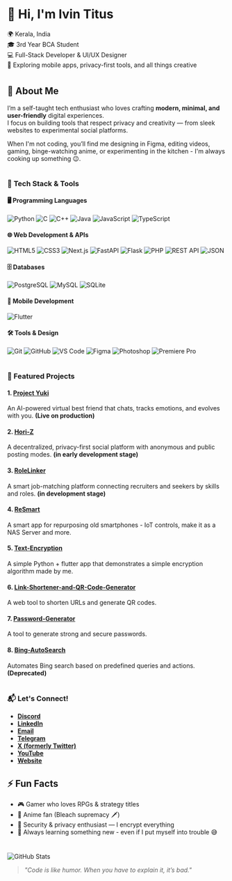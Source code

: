 # **👋 Hi, I'm Ivin Titus**  

🌍 Kerala, India  
🎓 3rd Year BCA Student  
💻 Full-Stack Developer & UI/UX Designer  
📱 Exploring mobile apps, privacy-first tools, and all things creative  

#

## 🌟 About Me
I’m a self-taught tech enthusiast who loves crafting **modern, minimal, and user-friendly** digital experiences.  
I focus on building tools that respect privacy and creativity — from sleek websites to experimental social platforms.

When I'm not coding, you’ll find me designing in Figma, editing videos, gaming, binge-watching anime, or experimenting in the kitchen - I'm always cooking up something 😉.

#

### 🚀 **Tech Stack & Tools**

#### 🖥 **Programming Languages**
![Python](https://img.shields.io/badge/-Python-3776AB?style=flat&logo=python&logoColor=white) ![C](https://img.shields.io/badge/-C-A8B9CC?style=flat&logo=c&logoColor=white) ![C++](https://img.shields.io/badge/-C%2B%2B-00599C?style=flat&logo=c%2B%2B&logoColor=white) ![Java](https://img.shields.io/badge/-Java-007396?style=flat&logo=openjdk&logoColor=white) ![JavaScript](https://img.shields.io/badge/-JavaScript-F7DF1E?style=flat&logo=javascript&logoColor=black) ![TypeScript](https://img.shields.io/badge/-TypeScript-3178C6?style=flat&logo=typescript&logoColor=white)

#### 🌐 **Web Development & APIs**
![HTML5](https://img.shields.io/badge/-HTML5-E34F26?style=flat&logo=html5&logoColor=white) ![CSS3](https://img.shields.io/badge/-CSS3-1572B6?style=flat&logo=css3&logoColor=white) ![Next.js](https://img.shields.io/badge/-Next.js-000000?style=flat&logo=nextdotjs&logoColor=white) ![FastAPI](https://img.shields.io/badge/-FastAPI-009688?style=flat&logo=fastapi&logoColor=white) ![Flask](https://img.shields.io/badge/-Flask-000000?style=flat&logo=flask&logoColor=white) ![PHP](https://img.shields.io/badge/-PHP-777BB4?style=flat&logo=php&logoColor=white) ![REST API](https://img.shields.io/badge/-REST%20API-005571?style=flat&logo=api&logoColor=white) ![JSON](https://img.shields.io/badge/-JSON-000000?style=flat&logo=json&logoColor=white)

#### 🗄 **Databases**
![PostgreSQL](https://img.shields.io/badge/-PostgreSQL-336791?style=flat&logo=postgresql&logoColor=white) ![MySQL](https://img.shields.io/badge/-MySQL-4479A1?style=flat&logo=mysql&logoColor=white) ![SQLite](https://img.shields.io/badge/-SQLite-003B57?style=flat&logo=sqlite&logoColor=white)

#### 📱 **Mobile Development**
![Flutter](https://img.shields.io/badge/-Flutter-02569B?style=flat&logo=flutter&logoColor=white)

#### 🛠 **Tools & Design**
![Git](https://img.shields.io/badge/-Git-F05032?style=flat&logo=git&logoColor=white) ![GitHub](https://img.shields.io/badge/-GitHub-181717?style=flat&logo=github&logoColor=white) ![VS Code](https://img.shields.io/badge/-VS%20Code-007ACC?style=flat&logo=visualstudiocode&logoColor=white) ![Figma](https://img.shields.io/badge/-Figma-F24E1E?style=flat&logo=figma&logoColor=white) ![Photoshop](https://img.shields.io/badge/-Photoshop-31A8FF?style=flat&logo=adobephotoshop&logoColor=white) ![Premiere Pro](https://img.shields.io/badge/-Premiere%20Pro-9999FF?style=flat&logo=adobepremierepro&logoColor=white)

#

### **📂 Featured Projects**  
#### 1. [Project Yuki](https://yuki.ivin.site/) 
An AI-powered virtual best friend that chats, tracks emotions, and evolves with you. **(Live on production)**

#### 2. [Hori-Z](https://horiz.ivin.site/)
A decentralized, privacy-first social platform with anonymous and public posting modes. **(in early development stage)**

#### 3. [RoleLinker](https://rolelinker.ivin.site/)
A smart job-matching platform connecting recruiters and seekers by skills and roles. **(in development stage)**

#### 4. [ReSmart](https://github.com/ivin-titus/ReSmart)  
A smart app for repurposing old smartphones - IoT controls, make it as a NAS Server and more.

#### 5. [Text-Encryption](https://github.com/ivin-titus/Text-Encryption)
A simple Python + flutter app that demonstrates a simple encryption algorithm made by me.  

#### 6. [Link-Shortener-and-QR-Code-Generator](https://github.com/ivin-titus/Link-Shortener-and-QR-Code-Generator)  
A web tool to shorten URLs and generate QR codes.

#### 7. [Password-Generator](https://github.com/ivin-titus/password-generator) 
A tool to generate strong and secure passwords.

#### 8. [Bing-AutoSearch](https://github.com/ivin-titus/bing-autosearch) 
Automates Bing search based on predefined queries and actions.  **(Deprecated)**

#

### **📬 Let's Connect!**  

- **[Discord](https://discordapp.com/users/887217817131286549)**  
- **[LinkedIn](https://in.linkedin.com/in/ivintitus)**  
- **[Email](mailto:ivintitus@hotmail.com)** 
- **[Telegram](http://t.me/Ivin_Techz)**  
- **[X (formerly Twitter)](https://twitter.com/ivin_titus_)**  
- **[YouTube](https://www.youtube.com/@Ivin_Techz)**
- **[Website](https://ivin.site/)**

## ⚡ Fun Facts
- 🎮 Gamer who loves RPGs & strategy titles  
- 🎥 Anime fan (Bleach supremacy 🗡️)  
- 🔐 Security & privacy enthusiast — I encrypt everything 
- 🌱 Always learning something new - even if I put myself into trouble 😅

#

![GitHub Stats](https://github-readme-stats.vercel.app/api?username=ivin-titus&show_icons=true&count_private=true&theme=radical)  

> _"Code is like humor. When you have to explain it, it’s bad."_  
